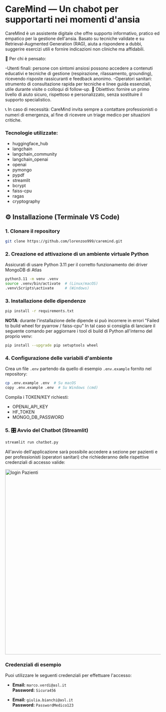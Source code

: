 # CareMind — Un chabot per supportarti nei momenti d'ansia

CareMind è un assistente digitale che offre supporto informativo, pratico ed empatico per la gestione dell'ansia. Basato su tecniche validate e su Retrieval-Augmented Generation (RAG), aiuta a rispondere a dubbi, suggerire esercizi utili e fornire indicazioni non cliniche ma affidabili.

👥 Per chi è pensato:

-Utenti finali: persone con sintomi ansiosi possono accedere a contenuti educativi e tecniche di gestione (respirazione, rilassamento, grounding), ricevendo risposte rassicuranti e feedback anonimo.
-Operatori sanitari: strumento di consultazione rapida per tecniche e linee guida essenziali, utile durante visite o colloqui di follow-up.
🧭 Obiettivo: fornire un primo livello di aiuto sicuro, rispettoso e personalizzato, senza sostituire il supporto specialistico.

📞 In caso di necessità: CareMind invita sempre a contattare professionisti o numeri di emergenza, al fine di ricevere un triage medico per situazioni critiche.

### Tecnologie utilizzate:

- huggingface_hub
- langchain
- langchain_community
- langchain_openai
- openai
- pymongo
- pypdf
- streamlit
- bcrypt
- faiss-cpu
- ragas
- cryptography



## ⚙️ Installazione (Terminale VS Code)

### 1. Clonare il repository

```bash
git clone https://github.com/lorenzoo999/caremind.git
```
### 2. Creazione ed attivazione di un ambiente virtuale Python

Assicurati di usare Python 3.11 per il corretto funzionamento dei driver MongoDB di Atlas

```bash
python3.11 -m venv .venv
source .venv/bin/activate  # (Linux/macOS)
.venv\Scripts\activate     # (Windows)
```

### 3. Installazione delle dipendenze

```bash
pip install -r requirements.txt
```

**NOTA**: durante l'installazione delle dipende si può incorrere in errori "Failed to build wheel for pyarrow / faiss-cpu"
In tal caso si consiglia di lanciare il seguente comando per aggiornare i tool di build di Python all'interno del proprio venv:

```bash
pip install --upgrade pip setuptools wheel
```


### 4. Configurazione delle variabili d'ambiente

Crea un file `.env` partendo da quello di esempio `.env.example` fornito nel repository:

```bash
cp .env.example .env  # Su macOS
copy .env.example .env  # Su Windows (cmd)
```

Compila i TOKEN/KEY richiesti: 
- OPENAI_API_KEY
- HF_TOKEN
- MONGO_DB_PASSWORD


### 5. 🎛️ Avvio del Chatbot (Streamlit)


```bash
streamlit run chatbot.py
```


All'avvio dell'applicazione sarà possibile accedere a sezione per pazienti e per professionisti (operatori sanitari) che richiederanno delle rispettive credenziali di accesso valide:

<img width="600" alt="login Pazienti" src="https://github.com/user-attachments/assets/3cd851fe-81e9-4724-8b07-c6257f0d8ce3" />

### Credenziali di esempio

Puoi utilizzare le seguenti credenziali per effettuare l'accesso:

- **Email:** `marco.verdi@asl.it`  
  **Password:** `Sicura456`

- **Email:** `giulia.bianchi@asl.it`  
  **Password:** `PasswordMedico123`

